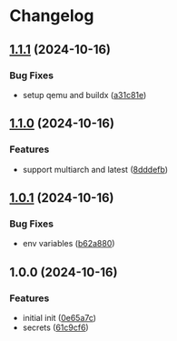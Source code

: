 # Changelog

## [1.1.1](https://github.com/Jmainguy/docker-workflows/compare/v1.1.0...v1.1.1) (2024-10-16)


### Bug Fixes

* setup qemu and buildx ([a31c81e](https://github.com/Jmainguy/docker-workflows/commit/a31c81e4ce6a8e62884f348cc8699a44b6fb1d61))

## [1.1.0](https://github.com/Jmainguy/docker-workflows/compare/v1.0.1...v1.1.0) (2024-10-16)


### Features

* support multiarch and latest ([8dddefb](https://github.com/Jmainguy/docker-workflows/commit/8dddefbaa393dbf543e8e124fbfc11f2f56eb734))

## [1.0.1](https://github.com/Jmainguy/docker-workflows/compare/v1.0.0...v1.0.1) (2024-10-16)


### Bug Fixes

* env variables ([b62a880](https://github.com/Jmainguy/docker-workflows/commit/b62a88059b0c714edc04863591cf7813fb872335))

## 1.0.0 (2024-10-16)


### Features

* initial init ([0e65a7c](https://github.com/Jmainguy/docker-workflows/commit/0e65a7c44879f152939bd92a1a43cfece5521e18))
* secrets ([61c9cf6](https://github.com/Jmainguy/docker-workflows/commit/61c9cf6922b762dd0acc554a16ca55f3116eb624))
